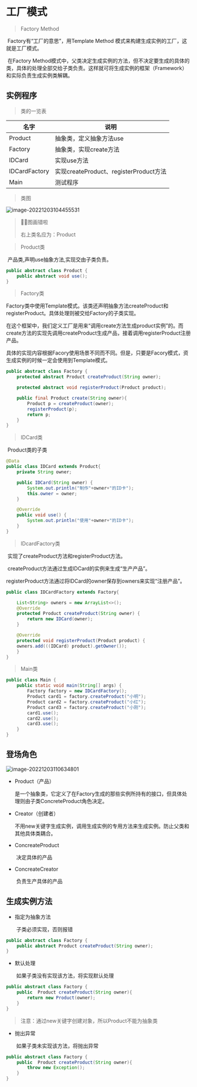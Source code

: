 # 工厂模式

> Factory Method

​		Factory有“工厂的意思”，用Template Method 模式来构建生成实例的工厂，这就是工厂模式。

​		在Factory Method模式中，父类决定生成实例的方法，但不决定要生成的具体的类，具体的处理全部交给子类负责。这样就可将生成实例的框架（Framework）和实际负责生成实例类解耦。

## 实例程序

> 类的一览表

| 名字          | 说明                                   |
| ------------- | -------------------------------------- |
| Product       | 抽象类，定义抽象方法use                |
| Factory       | 抽象类，实现create方法                 |
| IDCard        | 实现use方法                            |
| IDCardFactory | 实现createProduct、registerProduct方法 |
| Main          | 测试程序                               |

> 类图

![image-20221203104455531](D:/notes/3150/image-20221203104455531.png)

> :bug::bug:图画错啦
>
> 右上类名应为：Product

> Product类

​		产品类,声明use抽象方法,实现交由子类负责。

```java
public abstract class Product {
    public abstract void use();
}
```

> Factory类

​		Factory类中使用Template模式。该类还声明抽象方法createProduct和registerProduct。具体处理则被交给Factory的子类实现。

​		在这个框架中，我们定义工厂是用来“调用create方法生成product实例”的。而create方法的实现先调用createProduct生成产品，接着调用registerProduct注册产品。

​		具体的实现内容根据Facory使用场景不同而不同。但是，只要是Facory模式，资生成实例的时候一定会使用到Template模式。

```java
public abstract class Factory {
    protected abstract Product createProduct(String owner);

    protected abstract void registerProduct(Product product);

    public final Product create(String owner){
        Product p = createProduct(owner);
        registerProduct(p);
        return p;
    }
}
```

> IDCard类

​		Product类的子类

```java
@Data
public class IDCard extends Product{
    private String owner;

    public IDCard(String owner) {
        System.out.println("制作"+owner+"的ID卡");
        this.owner = owner;
    }

    @Override
    public void use() {
        System.out.println("使用"+owner+"的ID卡");
    }
}
```

> IDcardFactory类

​		实现了createProduct方法和registerProduct方法。

​		createProduct方法通过生成IDCard的实例来生成“生产产品”。

​		registerProduct方法通过将IDCard的owner保存到owners来实现“注册产品”。

```java
public class IDCardFactory extends Factory{

    List<String> owners = new ArrayList<>();
    @Override
    protected Product createProduct(String owner) {
        return new IDCard(owner);
    }

    @Override
    protected void registerProduct(Product product) {
    owners.add(((IDCard) product).getOwner());
    }
}

```

> Main类

```java
public class Main {
    public static void main(String[] args) {
        Factory factory = new IDCardFactory();
        Product card1 = factory.createProduct("小明");
        Product card2 = factory.createProduct("小红");
        Product card3 = factory.createProduct("小刚");
        card1.use();
        card2.use();
        card3.use();
    }
}
```

## 登场角色

![image-20221203110634801](D:/notes/3150/image-20221203110634801.png)

- Product（产品）

  ​		是一个抽象类，它定义了在Factory生成的那些实例所持有的接口，但具体处理则由子类ConcreteProduct角色决定。

- Creator（创建者）

  ​		不用new关键字生成实例，调用生成实例的专用方法来生成实例。防止父类和其他具体类耦合。

- ConcreateProduct

  ​		决定具体的产品

- ConcreateCreator

  ​		负责生产具体的产品

## 生成实例方法

- 指定为抽象方法

  ​		子类必须实现，否则报错

```java
public abstract class Factory {
    public abstract Product createProduct(String owner);
}
```

- 默认处理

  ​		如果子类没有实现该方法，将实现默认处理	

```java
public abstract class Factory {
    public  Product createProduct(String owner){
        return new Product(owner);
    }
}
```

> 注意：通过new关键字创建对象，所以Product不能为抽象类

- 抛出异常

  ​		如果子类未实现该方法，将抛出异常

```java
public abstract class Factory {
    public  Product createProduct(String owner){
        throw new Exception();
    }
}
```